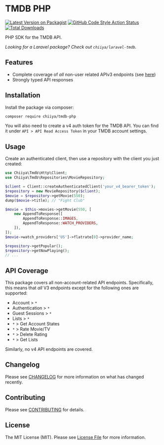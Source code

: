 # TMDB PHP

[![Latest Version on Packagist](https://img.shields.io/packagist/v/chiiya/tmdb-php.svg?style=flat-square)](https://packagist.org/packages/chiiya/tmdb-php)
[![GitHub Code Style Action Status](https://img.shields.io/github/workflow/status/chiiya/tmdb-php/lint?label=code%20style)](https://github.com/chiiya/tmdb-php/actions?query=workflow%3Alint+branch%3Amaster)
[![Total Downloads](https://img.shields.io/packagist/dt/chiiya/tmdb-php.svg?style=flat-square)](https://packagist.org/packages/chiiya/tmdb-php)

PHP SDK for the TMDB API.

_Looking for a Laravel package? Check out `chiiya/laravel-tmdb`._

## Features
- Complete coverage of _all_ non-user related APIv3 endpoints (see [here](#api-coverage))
- Strongly typed API responses

## Installation

Install the package via composer:

```bash
composer require chiiya/tmdb-php
```

You will also need to create a v4 auth token for the TMDB API. You can find it under 
`API > API Read Access Token` in your TMDB account settings.

## Usage
 
Create an authenticated client, then use a repository with the client you just created:

```php
use Chiiya\Tmdb\Http\Client;
use Chiiya\Tmdb\Repositories\MovieRepository;

$client = Client::createAuthenticatedClient('your_v4_bearer_token');
$repository = new MovieRepository($client);
$movie = $repository->getMovie(550);
dump($movie->title); // "Fight Club"

$movie = $this->movies->getMovie(550, [
    new AppendToResponse([
        AppendToResponse::IMAGES,
        AppendToResponse::WATCH_PROVIDERS,
    ]),
]);
$movie->watch_providers['US']->flatrate[0]->provider_name;

$repository->getPopular();
$repository->getNowPlaying();
// ...
```

## API Coverage

This package covers all non-account-related API endpoints. Specifically, this means that _all_ V3 endpoints
except for the following ones are supported:

- Account > `*`
- Authentication > `*`
- Guest Sessions > `*`
- Lists > `*`
- `*` > Get Account States
- `*` > Rate Movie/TV
- `*` > Delete Rating
- `*` > Get Lists

Similarly, no v4 API endpoints are covered.

## Changelog

Please see [CHANGELOG](CHANGELOG.md) for more information on what has changed recently.

## Contributing

Please see [CONTRIBUTING](.github/CONTRIBUTING.md) for details.

## License

The MIT License (MIT). Please see [License File](LICENSE.md) for more information.
